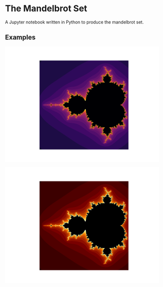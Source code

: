# The Mandelbrot Set
A Jupyter notebook written in Python to produce the mandelbrot set.

## Examples
![Mandelbrot set - Inferno colour map](/examples/inferno-10000.png)

![Mandelbrot set - Afmhot colour map](/examples/afmhot-10000.png)